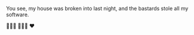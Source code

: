 You see, my house was broken into last night, and the bastards stole all my software.

👨🏻‍💻 🚵🏻‍♂️ ❤
